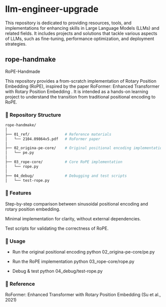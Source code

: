 # llm-engineer-upgrade
This repository is dedicated to providing resources, tools, and implementations for enhancing skills in Large Language Models (LLMs) and related fields. It includes projects and solutions that tackle various aspects of LLMs, such as fine-tuning, performance optimization, and deployment strategies.



## rope-handmake
RoPE-Handmade

This repository provides a from-scratch implementation of Rotary Position Embedding (RoPE), inspired by the paper RoFormer: Enhanced Transformer with Rotary Position Embedding
.
It is intended as a hands-on learning project to understand the transition from traditional positional encoding to RoPE.

### 📂 Repository Structure
```bash
rope-handmake/
│
├── 01_ref/                # Reference materials
│   └── 2104.09864v5.pdf   # RoFormer paper
│
├── 02_origina-pe-core/    # Original positional encoding implementation
│   └── pe.py
│
├── 03_rope-core/          # Core RoPE implementation
│   └── rope.py
│
├── 04_debug/              # Debugging and test scripts
│   └── test-rope.py
```
### 🚀 Features

Step-by-step comparison between sinusoidal positional encoding and rotary position embedding.

Minimal implementation for clarity, without external dependencies.

Test scripts for validating the correctness of RoPE.

### 🔧 Usage
-  Run the original positional encoding
python 02_origina-pe-core/pe.py

-  Run the RoPE implementation
python 03_rope-core/rope.py

-  Debug & test
python 04_debug/test-rope.py

### 📖 Reference

RoFormer: Enhanced Transformer with Rotary Position Embedding (Su et al., 2021)



